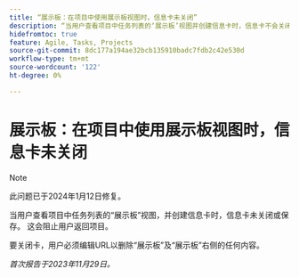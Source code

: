 ```yaml
---
title: “展示板：在项目中使用展示板视图时，信息卡未关闭”
description: “当用户查看项目中任务列表的‘展示板’视图并创建信息卡时，信息卡不会关闭或保存。 这会阻止用户返回项目。”
hidefromtoc: true
feature: Agile, Tasks, Projects
source-git-commit: 8dc177a194ae32bcb135910badc7fdb2c42e530d
workflow-type: tm+mt
source-wordcount: '122'
ht-degree: 0%

---
```



# 展示板：在项目中使用展示板视图时，信息卡未关闭

>[!NOTE]
>
>此问题已于2024年1月12日修复。

当用户查看项目中任务列表的“展示板”视图，并创建信息卡时，信息卡未关闭或保存。 这会阻止用户返回项目。

要关闭卡，用户必须编辑URL以删除“展示板”及“展示板”右侧的任何内容。

_首次报告于2023年11月29日。_
